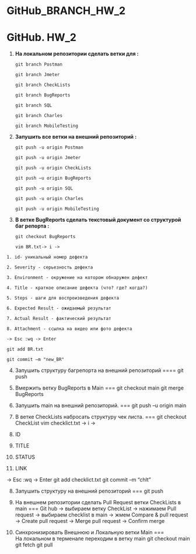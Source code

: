 # GitHub_BRANCH_HW_2
#  GitHub. HW_2
1.  **На локальном репозитории сделать ветки для :**

     `git branch Postman`
  
      `git branch Jmeter`
  
      `git branch CheckLists`
  
      `git branch BugReports`
  
      `git branch SQL`
  
      `git branch Charles`
  
      `git branch MobileTesting`
  

2.  **Запушить все ветки на внешний репозиторий :**

     
     `git push -u origin Postman`
     
     `git push -u origin Jmeter`
     
     `git push -u origin CheckLists`
     
     `git push –u origin BugReports`		 
     
     `git push -u origin SQL`
     
     `git push -u origin Charles`
     
     `git push -u origin MobileTesting`

3. **В ветке BugReports сделать текстовый документ со структурой баг репорта :**

     `git checkout BugReports`
     
     `vim BR.txt-> i -> `

`1. id- уникальный номер дефекта` 

`2. Severity - серьезность дефекта`

`3. Environment - окружение на котором обнаружен дефект`

`4. Title - краткое описание дефекта (что? где? когда?)`

`5. Steps - шаги для воспроизведения дефекта`

`6. Expected Result - ожидаемый результат`

`7. Actual Result - фактический результат`

`8. Attachment - ссылка на видео или фото дефекта` 

`-> Esc :wq -> Enter`

 `git add BR.txt`
 
`git commit –m "new_BR"`

4. Запушить структуру багрепорта на внешний репозиторий ==== git push

5. Вмержить ветку BugReports в Main ===
 git checkout main
 git merge BugReports

6. Запушить main на внешний репозиторий. === git push –u origin main

7. В ветке CheckLists набросать структуру чек листа. ===
  git checkout CheckList 
 vim checklict.txt -> i ->
 1. ID
 2. TITLE
 3. STATUS
 4. LINK

-> Esc :wq -> Enter
 git add checklict.txt
 git commit –m “chlt”

8. Запушить структуру на внешний репозиторий === git push

9. На внешнем репозитории сделать Pull Request ветки CheckLists в main === 
 Git hub -> выбираем ветку CheckList -> нажимаем Pull request ->      выбираем checklist в main ->  жмем Compare & pull request
-> Create pull request -> Merge pull request -> Confirm merge

10. Синхронизировать Внешнюю и Локальную ветки Main  ===  
    На локальном в терменале переходим в ветку main
  git checkout main
  git fetch
  git pull
